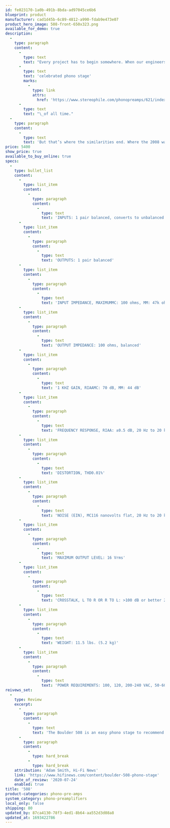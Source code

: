 ```yaml
---
id: fe023170-1a0b-491b-8bda-ad97045ce6b6
blueprint: product
manufacturer: cad1d45b-6c89-4812-a990-fdab9e473e07
product_hero_image: 508-front-650x323.png
available_for_demo: true
description:
  -
    type: paragraph
    content:
      -
        type: text
        text: "Every project has to begin somewhere. When our engineers began work on the Boulder 508 Phono Preamplifier they began with inspiration from the absolute pinnacle of vinyl playback: the 2008 Phono Preamplifier, easily the most\_"
      -
        type: text
        text: 'celebrated phono stage'
        marks:
          -
            type: link
            attrs:
              href: 'https://www.stereophile.com/phonopreamps/621/index.html'
      -
        type: text
        text: "\_of all time."
  -
    type: paragraph
    content:
      -
        type: text
        text: 'But that’s where the similarities end. Where the 2008 was pure excess, the 508 is pure efficiency. As the smallest Boulder in more than two decades, the 508 packs an enormous amount of performance in a single, small chassis. A chassis that is carved from a single block of metal, no less. All of the proper inputs, outputs, and adjustments are here. As is the one constant from every Boulder product since Day One: a stunning level of performance.'
price: 5400
show_price: true
available_to_buy_online: true
specs:
  -
    type: bullet_list
    content:
      -
        type: list_item
        content:
          -
            type: paragraph
            content:
              -
                type: text
                text: 'INPUTS: 1 pair balanced, converts to unbalanced'
      -
        type: list_item
        content:
          -
            type: paragraph
            content:
              -
                type: text
                text: 'OUTPUTS: 1 pair balanced'
      -
        type: list_item
        content:
          -
            type: paragraph
            content:
              -
                type: text
                text: 'INPUT IMPEDANCE, MAXIMUMMC: 100 ohms, MM: 47k ohms'
      -
        type: list_item
        content:
          -
            type: paragraph
            content:
              -
                type: text
                text: 'OUTPUT IMPEDANCE: 100 ohms, balanced'
      -
        type: list_item
        content:
          -
            type: paragraph
            content:
              -
                type: text
                text: '1 KHZ GAIN, RIAAMC: 70 dB, MM: 44 dB'
      -
        type: list_item
        content:
          -
            type: paragraph
            content:
              -
                type: text
                text: 'FREQUENCY RESPONSE, RIAA: ±0.5 dB, 20 Hz to 20 kHz'
      -
        type: list_item
        content:
          -
            type: paragraph
            content:
              -
                type: text
                text: 'DISTORTION, THD0.01%'
      -
        type: list_item
        content:
          -
            type: paragraph
            content:
              -
                type: text
                text: 'NOISE (EIN), MC116 nanovolts flat, 20 Hz to 20 kHz'
      -
        type: list_item
        content:
          -
            type: paragraph
            content:
              -
                type: text
                text: 'MAXIMUM OUTPUT LEVEL: 16 Vrms'
      -
        type: list_item
        content:
          -
            type: paragraph
            content:
              -
                type: text
                text: 'CROSSTALK, L TO R OR R TO L: >100 dB or better 20 Hz to 20 kHz'
      -
        type: list_item
        content:
          -
            type: paragraph
            content:
              -
                type: text
                text: 'WEIGHT: 11.5 lbs. (5.2 kg)'
      -
        type: list_item
        content:
          -
            type: paragraph
            content:
              -
                type: text
                text: 'POWER REQUIREMENTS: 100, 120, 200-240 VAC, 50-60 Hz'
reivews_set:
  -
    type: Review
    excerpt:
      -
        type: paragraph
        content:
          -
            type: text
            text: 'The Boulder 508 is an easy phono stage to recommend. It boasts clarity, low noise and a consistency across MM and MC that makes it a hugely enjoyable listen. If there''s a drawback it''s that there are other phono stages offering greater flexibility at a lower price, but if the features here cover your needs then the 508 should be high on your ''must hear'' list. Simplicity and purity are its watchwords.'
      -
        type: paragraph
        content:
          -
            type: hard_break
          -
            type: hard_break
    attribution: 'Adam Smith, Hi-Fi News'
    link: 'https://www.hifinews.com/content/boulder-508-phono-stage'
    date_of_review: '2020-07-24'
    enabled: true
title: '508'
product-categories: phono-pre-amps
system_category: phono-preamplifiers
local_only: false
shipping: 80
updated_by: 87ca4130-78f3-4ed1-8b64-aa552d3d08a8
updated_at: 1693422786
---
```

